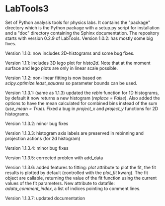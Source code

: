 # LabTools3
Set of Python analysis tools for physics labs. It contains the "package" directory which is the Python package with a setup.py script for installation and
a "doc" directory containing the Sphinx documentation. The repository starts with version 0.2.9 of LabTools.
Version 1.0.2:  has mostly some big fixes.

Version 1.1.0:  now includes 2D-histograms and some bug fixes.

Version 1.1.1:  includes 3D lego plot for *histo2d*. Note that at the moment surface and lego plots are only in linear scale possible.

Version 1.1.2:  non-linear fitting is now based on *scipy.optimize.least_squares* so parameter bounds can be used.

Version 1.1.3.1:  (same as 1.1.3) updated the *rebin* function for 1D histograms, by default it now returns a new histogram (*replace = False*). Also added the options to have the mean calculated for combined bins instead of the sum (*use_mean = True*). Fixed a bug in *project_x* and *project_y* functions for 2D histograms.

Version 1.1.3.2: minor bug fixes

Version 1.1.3.3: histogram axis labels are preserved in rebinning and projection actions (for 2d histogram)

Version 1.1.3.4: minor bug fixes

Version 1.1.3.5: corrected problen with add_data

Version 1.1.3.6: added features to fitting: *plot* attribute to plot the fit, the fit results is plotted by default (controlled with the *plot_fit* kwarg). The fit object are callable, returning the value of the fit function using the current values of the fit parameters. New attribute to datafile: *adata\_comment\_index*, a list of indices pointing to comment lines.
 
Version 1.1.3.7: updated documentation